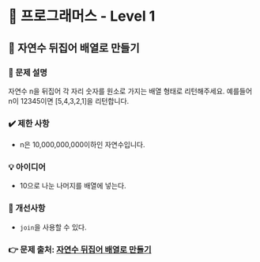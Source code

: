 # 🔔 프로그래머스 - Level 1
## 📑 자연수 뒤집어 배열로 만들기
### 📌 문제 설명
자연수 n을 뒤집어 각 자리 숫자를 원소로 가지는 배열 형태로 리턴해주세요. 
예를들어 n이 12345이면 [5,4,3,2,1]을 리턴합니다.

### ✔️ 제한 사항
- n은 10,000,000,000이하인 자연수입니다.


### 💡 아이디어
- 10으로 나눈 나머지를 배열에 넣는다. 


### 💬 개선사항
- `join`을 사용할 수 있다. 

### 👉 문제 출처: [자연수 뒤집어 배열로 만들기](https://programmers.co.kr/learn/courses/30/lessons/12932)


